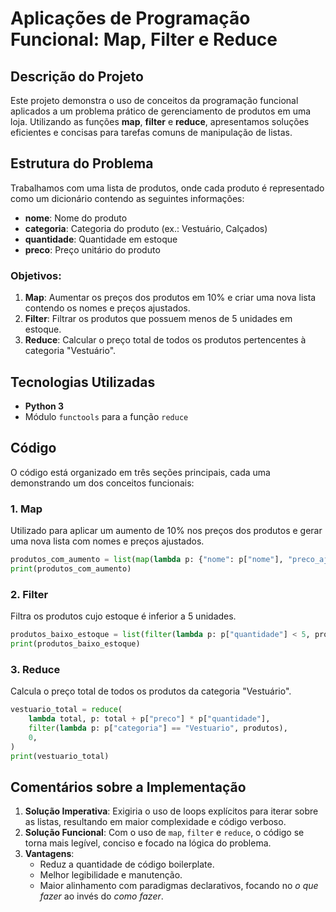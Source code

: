 # Aplicações de Programação Funcional: Map, Filter e Reduce

## Descrição do Projeto
Este projeto demonstra o uso de conceitos da programação funcional aplicados a um problema prático de gerenciamento de produtos em uma loja. Utilizando as funções **map**, **filter** e **reduce**, apresentamos soluções eficientes e concisas para tarefas comuns de manipulação de listas.

## Estrutura do Problema
Trabalhamos com uma lista de produtos, onde cada produto é representado como um dicionário contendo as seguintes informações:
- **nome**: Nome do produto
- **categoria**: Categoria do produto (ex.: Vestuário, Calçados)
- **quantidade**: Quantidade em estoque
- **preco**: Preço unitário do produto

### Objetivos:
1. **Map**: Aumentar os preços dos produtos em 10% e criar uma nova lista contendo os nomes e preços ajustados.
2. **Filter**: Filtrar os produtos que possuem menos de 5 unidades em estoque.
3. **Reduce**: Calcular o preço total de todos os produtos pertencentes à categoria "Vestuário".

## Tecnologias Utilizadas
- **Python 3**
- Módulo `functools` para a função `reduce`

## Código
O código está organizado em três seções principais, cada uma demonstrando um dos conceitos funcionais:

### 1. Map
Utilizado para aplicar um aumento de 10% nos preços dos produtos e gerar uma nova lista com nomes e preços ajustados.
```python
produtos_com_aumento = list(map(lambda p: {"nome": p["nome"], "preco_ajustado": p["preco"] * 1.1}, produtos))
print(produtos_com_aumento)
```

### 2. Filter
Filtra os produtos cujo estoque é inferior a 5 unidades.
```python
produtos_baixo_estoque = list(filter(lambda p: p["quantidade"] < 5, produtos))
print(produtos_baixo_estoque)
```

### 3. Reduce
Calcula o preço total de todos os produtos da categoria "Vestuário".
```python
vestuario_total = reduce(
    lambda total, p: total + p["preco"] * p["quantidade"],
    filter(lambda p: p["categoria"] == "Vestuario", produtos),
    0,
)
print(vestuario_total)
```

## Comentários sobre a Implementação
1. **Solução Imperativa**: Exigiria o uso de loops explícitos para iterar sobre as listas, resultando em maior complexidade e código verboso.
2. **Solução Funcional**: Com o uso de `map`, `filter` e `reduce`, o código se torna mais legível, conciso e focado na lógica do problema.
3. **Vantagens**:
   - Reduz a quantidade de código boilerplate.
   - Melhor legibilidade e manutenção.
   - Maior alinhamento com paradigmas declarativos, focando no *o que fazer* ao invés do *como fazer*.
